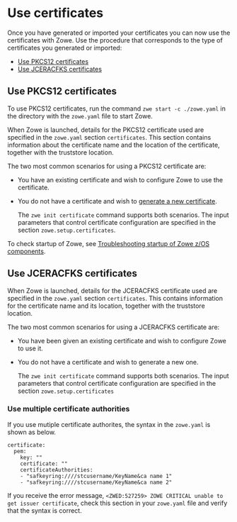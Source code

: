 # Use certificates

Once you have generated or imported your certificates you can now use the certificates with Zowe. Use the procedure that corresponds to the type of certificates you generated or imported: 

- [Use PKCS12 certificates](#use-pkcs12-certificates)
- [Use JCERACFKS certificates](#use-jceracfks-certificates)

## Use PKCS12 certificates

To use PKCS12 certificates, run the command `zwe start -c ./zowe.yaml` in the directory with the `zowe.yaml` file to start Zowe.

When Zowe is launched, details for the PKCS12 certificate used are specified in the `zowe.yaml` section `certificates`. This section contains information about the certificate name and the location of the certificate, together with the truststore location.

The two most common scenarios for using a PKCS12 certificate are:  
* You have an existing certificate and wish to configure Zowe to use the certificate.
* You do not have a certificate and wish to [generate a new certificate](./generate-certificates.md).  

  The `zwe init certificate` command supports both scenarios. The input parameters that control certificate configuration are specified in the section `zowe.setup.certificates`.

To check startup of Zowe, see [Troubleshooting startup of Zowe z/OS components](https://docs.zowe.org/stable/troubleshoot/troubleshoot-zos-startup).

## Use JCERACFKS certificates

When Zowe is launched, details for the JCERACFKS certificate used are specified in the `zowe.yaml` section `certificates`.  This contains information for the certificate name and its location, together with the truststore location.  

The two most common scenarios for using a JCERACFKS certificate are:

* You have been given an existing certificate and wish to configure Zowe to use it.
* You do not have a certificate and wish to generate a new one.

  The `zwe init certificate` command supports both scenarios. The input parameters that control certificate configuration
are specified in the section `zowe.setup.certificates`

### Use multiple certificate authorities

If you use mutiple certificate authorites, the syntax in the `zowe.yaml` is shown as below.

```
certificate:
  pem:                                                                           
    key: ""                                                                      
    certificate: ""                                                              
    certificateAuthorities:                                                      
    - "safkeyring:////stcusername/KeyName&ca name 1"        
    - "safkeyring:////stcusername/KeyName&ca name 2"
```

If you receive the error message, `<ZWED:527259> ZOWE CRITICAL unable to get issuer certificate`, check this section in your `zowe.yaml` file and verify that the syntax is correct.

